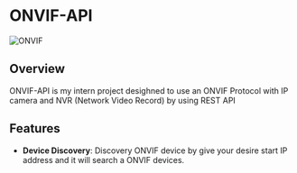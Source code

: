 # ONVIF-API
 
![ONVIF](https://img.shields.io/badge/ONVIF-API-blue.svg)

## Overview

ONVIF-API is my intern project desighned to use an ONVIF Protocol with IP camera and NVR (Network Video Record) by using REST API 

## Features

- **Device Discovery**: Discovery ONVIF device by give your desire start IP address and it will search a ONVIF devices. 